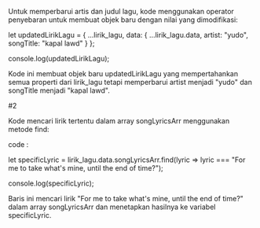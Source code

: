 Untuk memperbarui artis dan judul lagu, kode menggunakan operator penyebaran untuk membuat objek baru dengan nilai yang dimodifikasi:

let updatedLirikLagu = {
    ...lirik_lagu,
    data: {
        ...lirik_lagu.data,
        artist: "yudo",
        songTitle: "kapal lawd"
    }
};

console.log(updatedLirikLagu);

Kode ini membuat objek baru updatedLirikLagu yang mempertahankan semua properti dari lirik_lagu tetapi memperbarui artist menjadi "yudo" dan songTitle menjadi "kapal lawd".

#2

Kode mencari lirik tertentu dalam array songLyricsArr menggunakan metode find:

code :

let specificLyric = lirik_lagu.data.songLyricsArr.find(lyric => lyric === "For me to take what's mine, until the end of time?");

console.log(specificLyric);

Baris ini mencari lirik "For me to take what's mine, until the end of time?" dalam array songLyricsArr dan menetapkan hasilnya ke variabel specificLyric.
